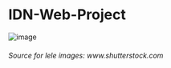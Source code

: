# IDN-Web-Project

![image](https://github.com/wxyydesu/web-projek-IDN/assets/75105559/a424c848-84b5-4bc7-9e4a-c059af549220)
<h6>Source for lele images: www.shutterstock.com</h6>

